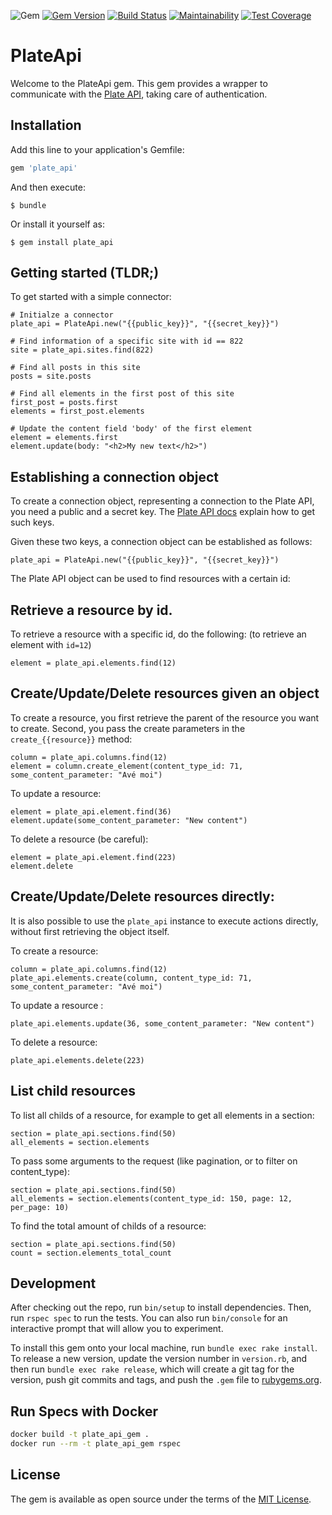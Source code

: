 ![Gem](https://img.shields.io/gem/dt/plate_api.svg)
[![Gem Version](https://badge.fury.io/rb/plate_api.svg)](https://badge.fury.io/rb/plate_api)
[![Build Status](https://travis-ci.com/platehub/plate_api.svg?branch=master)](https://travis-ci.com/platehub/plate_api)
[![Maintainability](https://api.codeclimate.com/v1/badges/1e1dafadc880983ce63a/maintainability)](https://codeclimate.com/github/platehub/plate_api/maintainability)
[![Test Coverage](https://api.codeclimate.com/v1/badges/1e1dafadc880983ce63a/test_coverage)](https://codeclimate.com/github/platehub/plate_api/test_coverage)
# PlateApi

Welcome to the PlateApi gem. This gem provides a wrapper to communicate with the [Plate API](https://api-doc.getplate.com), taking care of
authentication.

## Installation

Add this line to your application's Gemfile:

```ruby
gem 'plate_api'
```

And then execute:

    $ bundle

Or install it yourself as:

    $ gem install plate_api

## Getting started (TLDR;)

To get started with a simple connector:

```
# Initialze a connector
plate_api = PlateApi.new("{{public_key}}", "{{secret_key}}")

# Find information of a specific site with id == 822
site = plate_api.sites.find(822)

# Find all posts in this site
posts = site.posts

# Find all elements in the first post of this site
first_post = posts.first
elements = first_post.elements

# Update the content field 'body' of the first element
element = elements.first
element.update(body: "<h2>My new text</h2>")
```

## Establishing a connection object

To create a connection object, representing a connection to the Plate API,
you need a public and a secret key. The [Plate API docs](https://api-doc.getplate.com) explain how to get such keys.

Given these two keys, a connection object can be established as follows:

```
plate_api = PlateApi.new("{{public_key}}", "{{secret_key}}")
```

The Plate API object can be used to find resources with a certain id:

## Retrieve a resource by id.

To retrieve a resource with a specific id, do the following: (to retrieve an element with `id=12`)

```
element = plate_api.elements.find(12)
```

## Create/Update/Delete resources given an object

To create a resource, you first retrieve the parent of the resource you want to create.
Second, you pass the create parameters in the `create_{{resource}}` method:

```
column = plate_api.columns.find(12)
element = column.create_element(content_type_id: 71, some_content_parameter: "Avé moi")
```

To update a resource:

```
element = plate_api.element.find(36)
element.update(some_content_parameter: "New content")
```

To delete a resource (be careful):

```
element = plate_api.element.find(223)
element.delete
```

## Create/Update/Delete resources directly:

It is also possible to use the `plate_api` instance to execute actions directly,
without first retrieving the object itself.

To create a resource:

```
column = plate_api.columns.find(12)
plate_api.elements.create(column, content_type_id: 71, some_content_parameter: "Avé moi")
```

To update a resource :

```
plate_api.elements.update(36, some_content_parameter: "New content")
```

To delete a resource:

```
plate_api.elements.delete(223)
```

## List child resources

To list all childs of a resource, for example to get all elements in a section:

```
section = plate_api.sections.find(50)
all_elements = section.elements
```

To pass some arguments to the request (like pagination, or to filter on content_type):

```
section = plate_api.sections.find(50)
all_elements = section.elements(content_type_id: 150, page: 12, per_page: 10)
```

To find the total amount of childs of a resource:

```
section = plate_api.sections.find(50)
count = section.elements_total_count
```

## Development

After checking out the repo, run `bin/setup` to install dependencies. Then, run `rspec spec` to run the tests. You can also run `bin/console` for an interactive prompt that will allow you to experiment.

To install this gem onto your local machine, run `bundle exec rake install`. To release a new version, update the version number in `version.rb`, and then run `bundle exec rake release`, which will create a git tag for the version, push git commits and tags, and push the `.gem` file to [rubygems.org](https://rubygems.org).

## Run Specs with Docker
```bash
docker build -t plate_api_gem .
docker run --rm -t plate_api_gem rspec
```

## License

The gem is available as open source under the terms of the [MIT License](https://opensource.org/licenses/MIT).
